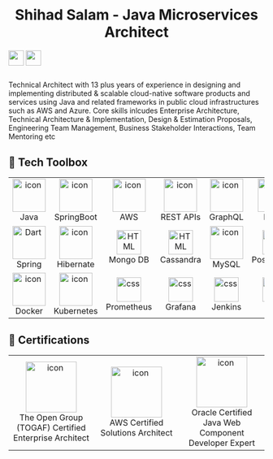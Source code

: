 ### <h1 align="center">Shihad Salam - Java Microservices Architect</h1>
[<img align="center" height="30" src="https://img.shields.io/badge/linkedin-blue.svg?&style=for-the-badge&logo=linkedin&logoColor=white" />][LinkedIn]
[<img align="center" height="30" src="https://img.shields.io/badge/Gmail-D14836?style=for-the-badge&logo=gmail&logoColor=white" />][gmail]
##

Technical Architect with 13 plus years of experience in designing and implementing distributed & scalable cloud-native software products and services using Java and related frameworks in public cloud infrastructures such as AWS and Azure. Core skills inlcudes Enterprise Architecture, Technical Architecture & Implementation, Design & Estimation Proposals, Engineering Team Management, Business Stakeholder Interactions, Team Mentoring etc

## 🧰 Tech Toolbox 

<table>
  <tr>
  <td align="center" width="96">
      <img src="https://techstack-generator.vercel.app/java-icon.svg" alt="icon" width="65" height="65" />
      <br>Java
  </td>
  <td align="center" width="96">
      <img src="https://drive.google.com/uc?export=view&id=14TK8XkqedUMRV0o7J2Vg43MjwPBVsihy" alt="icon" width="65" height="65" />
      <br>SpringBoot
  </td>
    <td align="center" width="96">
      <img src="https://techstack-generator.vercel.app/aws-icon.svg" alt="icon" width="65" height="65" />
      <br>AWS
    </td>
    <td align="center" width="96">
      <img src="https://techstack-generator.vercel.app/restapi-icon.svg" alt="icon" width="65" height="65" />
      <br>REST APIs
    </td>
    <td align="center" width="96">
      <img src="https://techstack-generator.vercel.app/graphql-icon.svg" alt="icon" width="65" height="65" />
      <br>GraphQL
    </td>
    <td align="center" width="96">
        <img src="https://skillicons.dev/icons?i=kafka" width="65" height="65"alt="Dart" />
      <br>Kafka
    </td>
     <td align="center" width="96">
        <img src="https://skillicons.dev/icons?i=redis" alt="icon" width="65" height="65" />
      <br>Redis
    </td>
    <td align="center" width="96">
      <img src="https://icons8.com/icon/aGBLcugRkYpT/elasticsearch" alt="icon" width="65" height="65" />
      <br>ElasticSearch
  </td>
  </tr>
  <tr>
    <td align="center" width="96">
        <img src="https://skillicons.dev/icons?i=spring" width="65" height="65"alt="Dart" />
      <br>Spring
    </td>
   <td align="center" width="96">
        <img src="https://skillicons.dev/icons?i=hibernate" alt="icon" width="65" height="65" />
      <br>Hibernate
  </td>
  <td align="center"  width="96">
      <img src="https://skillicons.dev/icons?i=mongodb" width="48" height="48" alt="HTML" />
      <br>Mongo DB
  </td>
  <td align="center"  width="96">
      <img src="https://skillicons.dev/icons?i=cassandra" width="48" height="48" alt="HTML" />
      <br>Cassandra
  </td>
  <td align="center" width="96">
      <img src="https://techstack-generator.vercel.app/mysql-icon.svg" alt="icon" width="65" height="65" />
      <br>MySQL
  </td>
  <td align="center" width="96"> 
        <img src="https://skillicons.dev/icons?i=postgres" width="48" height="48" alt="Git" />
      <br>PostgreSQL
  </td>
  <td align="center"  width="96">
      <img src="https://skillicons.dev/icons?i=rabbitmq" width="48" height="48" alt="HTML" />
      <br>Rabbit MQ
  </td>
  <td align="center" width="96"> 
        <img src="https://skillicons.dev/icons?i=azure" width="48" height="48" alt="Git" />
      <br>Azure
    </td>
  </tr>
 <tr>
    <td align="center" width="96">
      <img src="https://techstack-generator.vercel.app/docker-icon.svg" alt="icon" width="65" height="65" />
      <br>Docker
    </td>
    <td align="center" width="96">
      <img src="https://techstack-generator.vercel.app/kubernetes-icon.svg" alt="icon" width="65" height="65" />
      <br>Kubernetes
    </td>
    <td align="center" width="96">
        <img src="https://skillicons.dev/icons?i=prometheus" width="48" height="48" alt="css" />
      <br>Prometheus
    </td>
    <td align="center" width="96">
        <img src="https://skillicons.dev/icons?i=grafana" width="48" height="48" alt="css" />
      <br>Grafana
    </td>
    <td align="center" width="96">
        <img src="https://skillicons.dev/icons?i=jenkins" width="48" height="48" alt="css" />
      <br>Jenkins
    </td>
       <td align="center" width="96"> 
        <img src="https://skillicons.dev/icons?i=git" width="48" height="48" alt="Git" />
      <br>Git
    </td>
    <td align="center" width="96">
        <img src="https://skillicons.dev/icons?i=maven" width="48" height="48" alt="GitHub" />
      <br>Maven
    </td>
    <td align="center" width="96">
        <img src="https://techstack-generator.vercel.app/react-icon.svg" width="48" height="48" alt="tailwind" />
      <br>React
    </td>
 </tr>
</table>

## 🧰 Certifications 
<table>
  <tr>
    <td align="center" width="250">
        <img src="https://drive.google.com/uc?export=view&id=1Dyl3XvcLoYDlKn4vhf07Zie41LH3eHVT" alt="icon" width="100" height="100" />
        <br>The Open Group (TOGAF) Certified Enterprise Architect
    </td>
    <td align="center" width="250">
        <img src="https://drive.google.com/uc?export=view&id=1TIe1qA2VnnXBuxhzXStnqrsj6HuAmx6E" alt="icon" width="100" height="100" />
        <br>AWS Certified Solutions Architect
    </td>
    <td align="center" width="250">
        <img src="https://drive.google.com/uc?export=view&id=15QUkYR9xeM6Pk2rihSWDjASLT87gbHeQ" alt="icon" width="100" height="100" />
        <br>Oracle Certified Java Web Component Developer Expert
    </td>
  </tr>
</table>

[linkedin]: https://www.linkedin.com/in/shihad-salam-08259829/
[gmail]: mailto:shihadsalam@gmail.com
